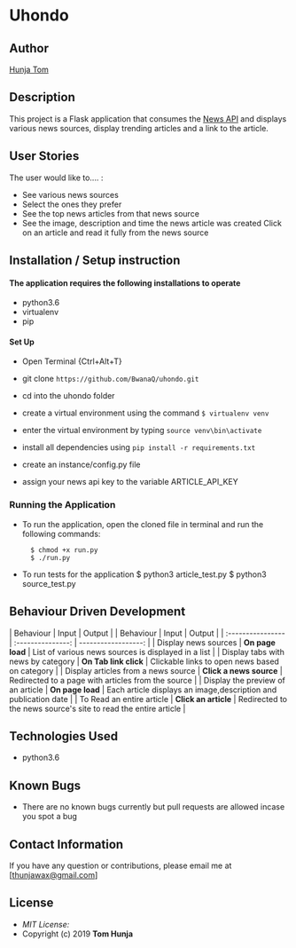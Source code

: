# Uhondo

## Author

[Hunja Tom](https://github.com/BwanaQ)

## Description

This project is a Flask application that consumes the [News API](https://newsapi.org/) and displays various news sources, display trending articles and a link to the article.

## User Stories

The user would like to.... :

- See various news sources
- Select the ones they prefer
- See the top news articles from that news source
- See the image, description and time the news article was created
  Click on an article and read it fully from the news source

## Installation / Setup instruction

#### The application requires the following installations to operate

- python3.6
- virtualenv
- pip

#### Set Up

- Open Terminal {Ctrl+Alt+T}

- git clone `https://github.com/BwanaQ/uhondo.git`

- cd into the uhondo folder

- create a virtual environment using the command `$ virtualenv venv`

- enter the virtual environment by typing `source venv\bin\activate`

- install all dependencies using `pip install -r requirements.txt`

- create an instance/config.py file
- assign your news api key to the variable ARTICLE_API_KEY

### Running the Application

- To run the application, open the cloned file in terminal and run the following commands:

        $ chmod +x run.py
        $ ./run.py

- To run tests for the application
  $ python3 article_test.py
  $ python3 source_test.py

## Behaviour Driven Development

| Behaviour | Input | Output |
| Behaviour | Input | Output |
| :---------------- | :---------------: | ------------------: |
| Display news sources | **On page load** | List of various news sources is displayed in a list |
| Display tabs with news by category | **On Tab link click** | Clickable links to open news based on category |
| Display articles from a news source | **Click a news source** | Redirected to a page with articles from the source |
| Display the preview of an article | **On page load** | Each article displays an image,description and publication date |
| To Read an entire article | **Click an article** | Redirected to the news source's site to read the entire article |

## Technologies Used

- python3.6

## Known Bugs

- There are no known bugs currently but pull requests are allowed incase you spot a bug

## Contact Information

If you have any question or contributions, please email me at [thunjawax@gmail.com]

## License

- _MIT License:_
- Copyright (c) 2019 **Tom Hunja**
